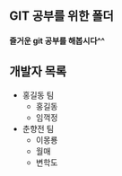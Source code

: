 ## GIT 공부를 위한 폴더

#### 즐거운 git 공부를 해봅시다^^

__개발자 목록__
-------------
* 홍길동 팀
    - 홍길동
    - 임꺽정
* 춘향전 팀
    - 이몽룡
    - 월매
    - 변학도
